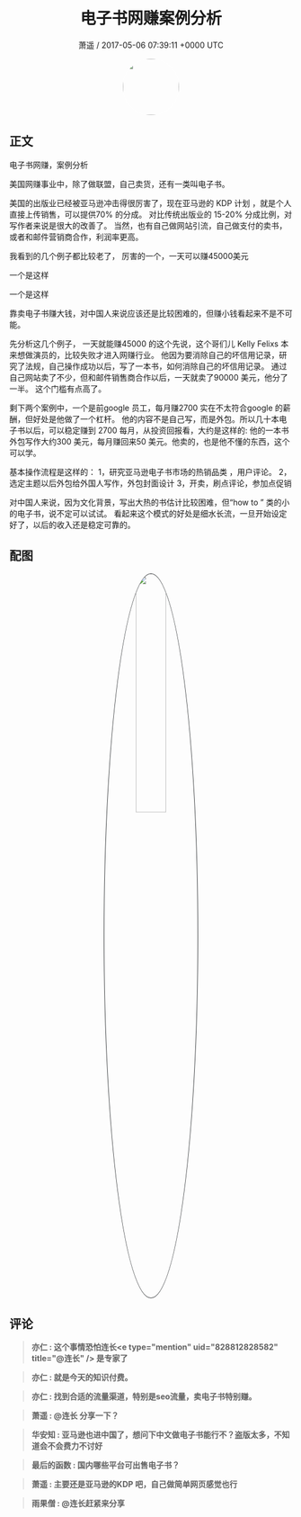 <h1 align="center">电子书网赚案例分析</h1>
<p align="center">
    <a>萧遥 / 2017-05-06 07:39:11 &#43;0000 UTC</a>
</p>

<div align="center">
    <img src="https://images.zsxq.com/FsurLbkQq-G5zJLVU_S_SdwHVTGO?e=1590940799&amp;token=kIxbL07-8jAj8w1n4s9zv64FuZZNEATmlU_Vm6zD:GJqgfNiwftE-_9zwPTPFtbImT2s=" width="100" height="100" style="border:1px solid;border-radius:50%; color:#ffffff"/>
</div>

## 正文

<div>
电子书网赚，案例分析

美国网赚事业中，除了做联盟，自己卖货，还有一类叫电子书。

美国的出版业已经被亚马逊冲击得很厉害了，现在亚马逊的 KDP 计划 ，就是个人直接上传销售，可以提供70% 的分成。
对比传统出版业的 15-20% 分成比例，对写作者来说是很大的改善了。 
当然，也有自己做网站引流，自己做支付的卖书，或者和邮件营销商合作，利润率更高。

我看到的几个例子都比较老了，
厉害的一个，一天可以赚45000美元


一个是这样


一个是这样


靠卖电子书赚大钱，对中国人来说应该还是比较困难的，但赚小钱看起来不是不可能。

先分析这几个例子，
一天就能赚45000 的这个先说，这个哥们儿 Kelly Felixs 本来想做演员的，比较失败才进入网赚行业。
他因为要消除自己的坏信用记录，研究了法规，自己操作成功以后，写了一本书，如何消除自己的坏信用记录。
通过自己网站卖了不少，但和邮件销售商合作以后，一天就卖了90000 美元，他分了一半。 
这个门槛有点高了。

剩下两个案例中，一个是前google 员工，每月赚2700 实在不太符合google 的薪酬，但好处是他做了一个杠杆。
他的内容不是自己写，而是外包。所以几十本电子书以后，可以稳定赚到 2700 每月，从投资回报看，大约是这样的:
他的一本书外包写作大约300 美元，每月赚回来50 美元。他卖的，也是他不懂的东西，这个可以学。

基本操作流程是这样的： 
1，研究亚马逊电子书市场的热销品类 ，用户评论。
2，选定主题以后外包给外国人写作，外包封面设计 
3，开卖，刷点评论，参加点促销 

对中国人来说，因为文化背景，写出大热的书估计比较困难，但“how to ” 类的小的电子书，说不定可以试试。 
看起来这个模式的好处是细水长流，一旦开始设定好了，以后的收入还是稳定可靠的。
</div>

## 配图
<div class="image" align="center">

<img src="https://images.zsxq.com/FsWXQBSOwewgDz-y1S6WBwVjcbPH?e=1590940799&amp;token=kIxbL07-8jAj8w1n4s9zv64FuZZNEATmlU_Vm6zD:gd11CQkZVhJHtKwDAqSxqUwHx4Q=" width="33%" height="33%" style="border:1px solid;border-radius:50%; color:#3c3f41"/>

</div>

## 评论

<div align="left">
<div>

<blockquote >
<span> <strong>亦仁 : 这个事情恐怕连长&lt;e type=&#34;mention&#34; uid=&#34;828812828582&#34; title=&#34;@连长&#34; /&gt;  是专家了 </strong></span>
</blockquote>

<blockquote >
<span> <strong>亦仁 : 就是今天的知识付费。 </strong></span>
</blockquote>

<blockquote >
<span> <strong>亦仁 : 找到合适的流量渠道，特别是seo流量，卖电子书特别赚。 </strong></span>
</blockquote>

<blockquote >
<span> <strong>萧遥 : @连长 分享一下？ </strong></span>
</blockquote>

<blockquote >
<span> <strong>华安知 : 亚马逊也进中国了，想问下中文做电子书能行不？盗版太多，不知道会不会费力不讨好 </strong></span>
</blockquote>

<blockquote >
<span> <strong>最后的函数 : 国内哪些平台可出售电子书？ </strong></span>
</blockquote>

<blockquote >
<span> <strong>萧遥 : 主要还是亚马逊的KDP 吧，自己做简单网页感觉也行 </strong></span>
</blockquote>

<blockquote >
<span> <strong>雨果僧 : @连长赶紧来分享 </strong></span>
</blockquote>

</div>
</div>
